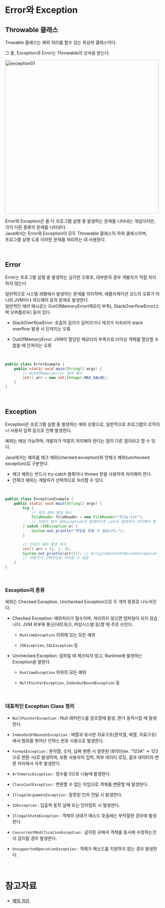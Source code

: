 # Error와 Exception

## Throwable 클래스
Trowable 클래스는 예외 처리를 할수 있는 최상위 클래스이다. 

그 중, Exception과 Error는 Throwable의 상속을 받는다.

<img src="../ETC/imgs/exception01.png" width="500" alt="exception01"></img>

Error와 Exception은 둘 다 프로그램 실행 중 발생하는 문제를 나타내는 개념이지만, 각각 다른 종류의 문제를 나타낸다. <br> Java에서는 Error와 Exception이 모두 Throwable 클래스의 하위 클래스이며,<br> 프로그램 실행 도중 이러한 문제를 처리하는 데 사용된다.

<br>

## Error
Error는 프로그램 실행 중 발생하는 심각한 오류로, 대부분의 경우 개발자가 직접 처리하지 않는다.

일반적으로 시스템 레벨에서 발생하는 문제를 의미하며, 애플리케이션 코드의 오류가 아니라 JVM이나 하드웨어 등의 문제로 발생한다. <br>
일반적인 에러 예시로는 OutOfMemoryError(메모리 부족), StackOverflowError(스택 오버플로우) 등이 있다.

- StackOverflowError: 호출의 깊이가 깊어지거나 재귀가 지속되어 stack overflow 발생 시 던져지는 오류


- OutOfMemoryError: JVM이 할당된 메모리의 부족으로 더이상 객체를 할당할 수 없을 때 던져지는 오류

<br>

```java
public class ErrorExample {
    public static void main(String[] args) {
        // OutOfMemoryError 발생 예시
        int[] arr = new int[Integer.MAX_VALUE];
    }
}
```

<br>

## Exception
Exception은 프로그램 실행 중 발생하는 예외 상황으로, 일반적으로 프로그램의 로직이나 사용자 입력 등으로 인해 발생한다.

예외는 예상 가능하며, 개발자가 적절히 처리해야 한다는 점이 다른 점이라고 할 수 있다.
 
 Java에서는 예외를 체크 예외(checked exception)와 언체크 예외(unchecked exception)로 구분한다.
- 체크 예외는 반드시 try-catch 블록이나 throws 문을 사용하여 처리해야 한다.
- 언체크 예외는 개발자가 선택적으로 처리할 수 있다.

<br>

```java
public class ExceptionExample {
    public static void main(String[] args) {
        try {
            // 체크 예외 발생 예시
            FileReader fileReader = new FileReader("file.txt");
            // 파일이 없어 IOException이 발생하므로 catch 블록에서 처리해야 함
        } catch (IOException e) {
            System.out.println("파일을 찾을 수 없습니다.");
        }

        // 언체크 예외 발생 예시
        int[] arr = {1, 2, 3};
        System.out.println(arr[5]); // ArrayIndexOutOfBoundsException 발생 (배열 인덱스 범위 초과)
        // 개발자가 선택적으로 처리할 수 있음
    }
}

```

<br>

### Exception의 종류
에외는 Checked Exception, Unchecked Exception으로 두 개의 종류로 나누어진다.

- Checked Exception: 예외처리가 필수이며, 처리하지 않으면 컴파일이 되지 않습니다. JVM 외부와 통신(네트워크, 파일시스템 등)할 때 주로 쓰인다.

  - `RuntimeException` 이외에 있는 모든 예외


  - `IOException`, `SQLException` 등


- Unchecked Exception: 컴파일 때 체크되지 않고, Runtime에 발생하는 Exception을 말한다.
  - `RuntimeException` 하위의 모든 예외

  
  - `NullPointerException`, `IndexOutBoundException` 등

<br>

### 대표적인 Exception Class 정리

- `NullPointerException` : Null 레퍼런스를 참조할때 발생, 뭔가 동작시킬 때 발생한다.

- `IndexOutOfBoundsException` : 배열과 유사한 자료구조(문자열, 배열, 자료구조)에서 범위를 벗어난 인덱스 번호 사용으로 발생한다.

- `FormatException` : 문자열, 숫자, 날짜 변환 시 잘못된 데이터(ex. "123A" -> 123 으로 변환 시)로 발생하며, 보통 사용자의 입력, 외부 데이터 로딩, 결과 데이터의 변환 처리에서 자주 발생한다.

- `ArthmeticException` : 정수를 0으로 나눌때 발생한다.

- `ClassCastException` : 변환할 수 없는 타입으로 객체를 변환할 때 발생한다.

- `IllegalArgumentException` : 잘못된 인자 전달 시 발생한다.

- `IOException` : 입출력 동작 실패 또는 인터럽트 시 발생한다.

- `IllegalStateException` : 객체의 상태가 매소드 호출에는 부적절한 경우에 발생한다.

- `ConcurrentModificationException` : 금지된 곳에서 객체를 동시에 수정하는것이 감지될 경우 발생한다.

- `UnsupportedOperationException` : 객체가 메소드를 지원하지 않는 경우 발생한다.


<br>

# 참고자료
- [예외 처리](https://gyoogle.dev/blog/computer-language/Java/Error%20&%20Exception.html)


